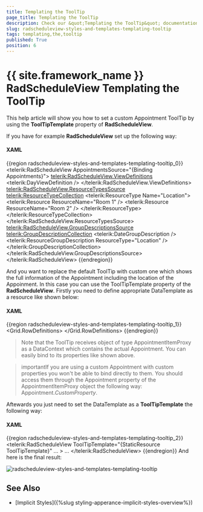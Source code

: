 ```yaml
---
title: Templating the ToolTip
page_title: Templating the ToolTip
description: Check our &quot;Templating the ToolTip&quot; documentation article for the RadScheduleView {{ site.framework_name }} control.
slug: radscheduleview-styles-and-templates-templating-tooltip
tags: templating,the,tooltip
published: True
position: 6
---
```


# {{ site.framework_name }} RadScheduleView Templating the ToolTip

This help article will show you how to set a custom Appointment ToolTip by using the __ToolTipTemplate__ property of __RadScheduleView__.      

If you have for example __RadScheduleView__ set up the following way:

#### __XAML__

{{region radscheduleview-styles-and-templates-templating-tooltip_0}}
	<telerik:RadScheduleView AppointmentsSource="{Binding Appointments}">
	    <telerik:RadScheduleView.ViewDefinitions>
	        <telerik:DayViewDefinition />
	    </telerik:RadScheduleView.ViewDefinitions>
	    <telerik:RadScheduleView.ResourceTypesSource>
	        <telerik:ResourceTypeCollection>
	            <telerik:ResourceType Name="Location">
	                <telerik:Resource ResourceName="Room 1" />
	                <telerik:Resource ResourceName="Room 2" />
	            </telerik:ResourceType>
	        </telerik:ResourceTypeCollection>
	    </telerik:RadScheduleView.ResourceTypesSource>
	    <telerik:RadScheduleView.GroupDescriptionsSource>
	        <telerik:GroupDescriptionCollection>
	            <telerik:DateGroupDescription />
	            <telerik:ResourceGroupDescription ResourceType="Location" />
	        </telerik:GroupDescriptionCollection>
	    </telerik:RadScheduleView.GroupDescriptionsSource>
	</telerik:RadScheduleView>
{{endregion}}

And you want to replace the default ToolTip with custom one which shows the full information of the Appointment including the location of the Appoinment. In this case you can use the ToolTipTemplate property of the __RadScheduleView__. Firstly you need to define appropriate DataTemplate as a resource like shown below:       

#### __XAML__

{{region radscheduleview-styles-and-templates-templating-tooltip_1}}
	<DataTemplate x:Key="ToolTipTemplate">
	    <Grid>
	        <Grid.RowDefinitions>
	            <RowDefinition />
	            <RowDefinition />
	            <RowDefinition />
	            <RowDefinition />
	        </Grid.RowDefinitions>
	        <StackPanel Grid.Row="0" Orientation="Horizontal">
	            <TextBlock Text="Subject: " />
	            <TextBlock Text="{Binding Subject}" TextWrapping="Wrap"  FontWeight="Bold" />
	        </StackPanel>
	        <StackPanel Grid.Row="1" Orientation="Horizontal">
	            <TextBlock Text="Body: " />
	            <TextBlock Text="{Binding Body}" TextWrapping="Wrap" />
	        </StackPanel>
	        <StackPanel Grid.Row="2" Orientation="Horizontal">
	            <TextBlock Text="Location: " />
	            <TextBlock Text="{Binding Appointment.Resources[0].ResourceName}" />
	        </StackPanel>
	        <StackPanel Grid.Row="3" Margin="0 5 0 0">
	            <StackPanel Orientation="Horizontal" Margin="0 0 0 0">
	                <TextBlock Text="{Binding Start, StringFormat='hh:mm tt'}" TextWrapping="Wrap" FontSize="10" />
	                <TextBlock Text=" - " FontSize="10" />
	                <TextBlock Text="{Binding End, StringFormat='hh:mm tt'}" TextWrapping="Wrap" FontSize="10" />
	            </StackPanel>
	            <TextBlock Text="{Binding Start, StringFormat='dddd dd MMM yyyy'}" Margin="0 3" FontSize="10" />
	        </StackPanel>
	    </Grid>
	</DataTemplate>
{{endregion}}

>Note that the ToolTip receives object of type AppointmentItemProxy as a DataContext which contains the actual Appointment. You can easily bind to its properties like shown above.          

>importantIf you are using a custom Appointment with custom properties you won't be able to bind directly to them. You should access them through the Appointment property of the AppointmentItemProxy object the following way: Appointment.*CustomProperty*.          

Aftewards you just need to set the DataTemplate as a __ToolTipTemplate__ the following way:        

#### __XAML__

{{region radscheduleview-styles-and-templates-templating-tooltip_2}}
	<telerik:RadScheduleView ToolTipTemplate="{StaticResource ToolTipTemplate}" ... >
	    ...
	</telerik:RadScheduleView>
{{endregion}}
And here is the final result:

![radscheduleview-styles-and-templates-templating-tooltip](images/radscheduleview-styles-and-templates-templating-tooltip.png)

## See Also

 * [Implicit Styles]({%slug styling-apperance-implicit-styles-overview%})